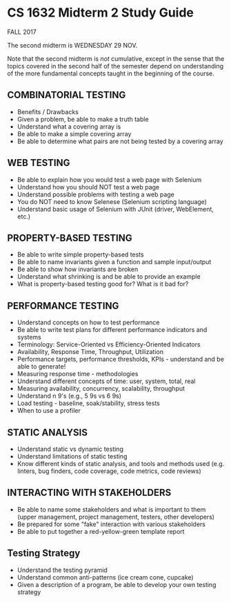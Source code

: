# CS 1632 Midterm 2 Study Guide
FALL 2017

The second midterm is WEDNESDAY 29 NOV.

Note that the second midterm is _not_ cumulative, except in the sense that the topics covered in the second half of the semester depend on understanding of the more fundamental concepts taught in the beginning of the course.

## COMBINATORIAL TESTING
* Benefits / Drawbacks
* Given a problem, be able to make a truth table
* Understand what a covering array is
* Be able to make a simple covering array
* Be able to determine what pairs are not being tested by a covering array

## WEB TESTING
* Be able to explain how you would test a web page with Selenium
* Understand how you should NOT test a web page
* Understand possible problems with testing a web page
* You do NOT need to know Selenese (Selenium scripting language)
* Understand basic usage of Selenium with JUnit (driver, WebElement, etc.)

## PROPERTY-BASED TESTING
* Be able to write simple property-based tests
* Be able to name invariants given a function and sample input/output
* Be able to show how invariants are broken
* Understand what shrinking is and be able to provide an example
* What is property-based testing good for?  What is it bad for?

## PERFORMANCE TESTING
* Understand concepts on how to test performance
* Be able to write test plans for different performance indicators and systems
* Terminology: Service-Oriented vs Efficiency-Oriented Indicators
* Availability, Response Time, Throughput, Utilization
* Performance targets, performance thresholds, KPIs - understand and be able to generate!
* Measuring response time - methodologies
* Understand different concepts of time: user, system, total, real
* Measuring availability, concurrency, scalability, throughput
* Understand n 9's (e.g., 5 9s vs 6 9s)
* Load testing - baseline, soak/stability, stress tests
* When to use a profiler

## STATIC ANALYSIS
* Understand static vs dynamic testing
* Understand limitations of static testing
* Know different kinds of static analysis, and tools and methods used (e.g. linters, bug finders, code coverage, code metrics, code reviews)

## INTERACTING WITH STAKEHOLDERS
* Be able to name some stakeholders and what is important to them (upper management, project management, testers, other developers)
* Be prepared for some "fake" interaction with various stakeholders
* Be able to put together a red-yellow-green template report

## Testing Strategy
* Understand the testing pyramid
* Understand common anti-patterns (ice cream cone, cupcake)
* Given a description of a program, be able to develop your own testing strategy
